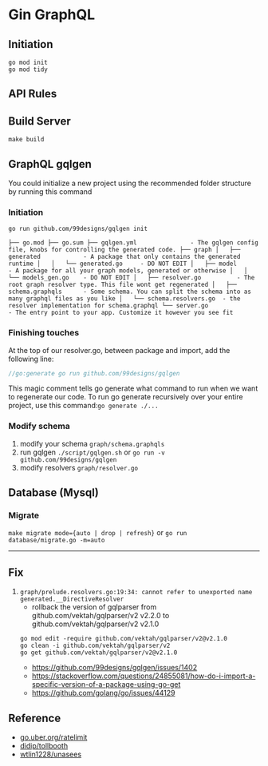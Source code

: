 # Gin GraphQL


## Initiation
```shell
go mod init  
go mod tidy
```

## API Rules

## Build Server
```
make build
```

## GraphQL gqlgen
You could initialize a new project using the recommended folder structure by running this command

### Initiation
```shell
go run github.com/99designs/gqlgen init
```

`
├── go.mod
├── go.sum
├── gqlgen.yml               - The gqlgen config file, knobs for controlling the generated code.
├── graph
│   ├── generated            - A package that only contains the generated runtime
│   │   └── generated.go     - DO NOT EDIT
│   ├── model                - A package for all your graph models, generated or otherwise
│   │   └── models_gen.go    - DO NOT EDIT
│   ├── resolver.go          - The root graph resolver type. This file wont get regenerated
│   ├── schema.graphqls      - Some schema. You can split the schema into as many graphql files as you like
│   └── schema.resolvers.go  - the resolver implementation for schema.graphql
└── server.go                - The entry point to your app. Customize it however you see fit
`
### Finishing touches
At the top of our resolver.go, between package and import, add the following line:
``` go
//go:generate go run github.com/99designs/gqlgen
```
This magic comment tells go generate what command to run when we want to regenerate our code. 
To run go generate recursively over your entire project, use this command:`go generate ./...`


### Modify schema
1. modify your schema `graph/schema.graphqls`
2. run gqlgen `./script/gqlgen.sh` or `go run -v github.com/99designs/gqlgen`
3. modify resolvers `graph/resolver.go`


## Database (Mysql)
### Migrate
`make migrate mode={auto | drop | refresh}` or `go run  database/migrate.go -m=auto`

---
## Fix
1. `graph/prelude.resolvers.go:19:34: cannot refer to unexported name generated.__DirectiveResolver`
    * rollback the version of gqlparser from github.com/vektah/gqlparser/v2 v2.2.0 to github.com/vektah/gqlparser/v2 v2.1.0
    ```
    go mod edit -require github.com/vektah/gqlparser/v2@v2.1.0    
    go clean -i github.com/vektah/gqlparser/v2  
    go get github.com/vektah/gqlparser/v2@v2.1.0
    ```
    * https://github.com/99designs/gqlgen/issues/1402
    * https://stackoverflow.com/questions/24855081/how-do-i-import-a-specific-version-of-a-package-using-go-get
    * https://github.com/golang/go/issues/44129


## Reference
* [go.uber.org/ratelimit](https://pkg.go.dev/go.uber.org/ratelimit)
* [didip/tollbooth](https://github.com/didip/tollbooth)
* [wtlin1228/unasees](https://github.com/wtlin1228/unasees)